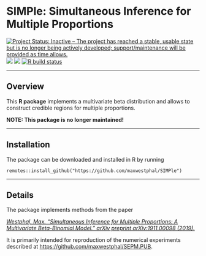 # SIMPle: Simultaneous Inference for Multiple Proportions

[![Project Status: Inactive – The project has reached a stable, usable
state but is no longer being actively developed; support/maintenance
will be provided as time
allows.](https://www.repostatus.org/badges/latest/inactive.svg)](https://www.repostatus.org/#inactive)
[![](https://img.shields.io/badge/devel%20version-0.3.0-blue.svg)](https://github.com/maxwestphal/SIMPle)
[![](https://www.r-pkg.org/badges/version/SIMPle?color=orange)](https://cran.r-project.org/package=SIMPle)
[![R build
status](https://github.com/maxwestphal/SIMPle/workflows/R-CMD-check/badge.svg)](https://github.com/maxwestphal/SIMPle/actions)

------------------------------------------------------------------------

## Overview

This **R package** implements a multivariate beta distribution and
allows to construct credible regions for multiple proportions.

**NOTE: This package is no longer maintained!**

------------------------------------------------------------------------

## Installation

The package can be downloaded and installed in R by running

    remotes::install_github("https://github.com/maxwestphal/SIMPle")

------------------------------------------------------------------------

## Details

The package implements methods from the paper

[*Westphal, Max. “Simultaneous Inference for Multiple Proportions: A
Multivariate Beta-Binomial Model.” arXiv preprint arXiv:1911.00098
(2019).*](https://arxiv.org/abs/1911.00098)

It is primarily intended for reproduction of the numerical experiments
described at <https://github.com/maxwestphal/SEPM.PUB>.
